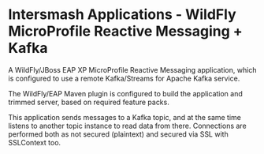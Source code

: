 # Intersmash Applications - WildFly MicroProfile Reactive Messaging + Kafka

A WildFly/JBoss EAP XP MicroProfile Reactive Messaging application, which is configured to use a remote Kafka/Streams for 
Apache Kafka service.

The WildFly/EAP Maven plugin is configured to build the application and trimmed server, based on required feature packs.

This application sends messages to a Kafka topic, and at the same time listens to another topic
instance to read data from there. Connections are performed both as not secured (plaintext) and secured via SSL with 
SSLContext too.
